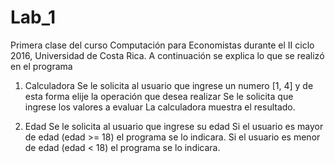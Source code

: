 # Lab_1
Primera clase del curso Computación para Economistas durante el II ciclo 2016, Universidad de Costa Rica.
A continuación se explica lo que se realizó en el programa

1. Calculadora
Se le solicita al usuario que ingrese un numero [1, 4] y de esta forma elije la operación que desea realizar
Se le solicita que ingrese los valores a evaluar
La calculadora muestra el resultado.

2. Edad
Se le solicita al usuario que ingrese su edad
Si el usuario es mayor de edad (edad >= 18) el programa se lo indicara.
Si el usuario es menor de edad (edad < 18) el programa se lo indicara.
